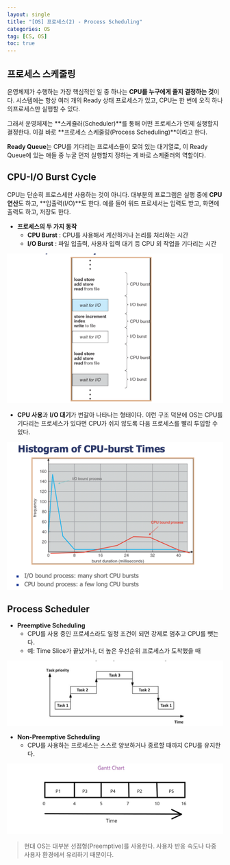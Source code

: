 ```yaml
---
layout: single
title: "[OS] 프로세스(2) - Process Scheduling"
categories: OS
tag: [CS, OS]
toc: true
---
```


## 프로세스 스케줄링
 운영체제가 수행하는 가장 핵심적인 일 중 하나는 **CPU를 누구에게 줄지 결정하는 것**이다. 시스템에는 항상 여러 개의 Ready 상태 프로세스가 있고, CPU는 한 번에 오직 하나의프로세스만 실행할 수 있다.

 그래서 운영체제는 **스케쥴러(Scheduler)**를 통해 어떤 프로세스가 언제 실행할지 결정한다. 이걸 바로 **프로세스 스케줄링(Process Scheduling)**이라고 한다.

 **Ready Queue**는 CPU를 기다리는 프로세스들이 모여 있는 대기열로, 이 Ready Queue에 있는 애들 중 누굴 먼저 실행할지 정하는 게 바로 스케줄러의 역할이다.

## CPU-I/O Burst Cycle
 CPU는 단순히 프로스세만 사용하는 것이 아니다. 대부분의 프로그램은 실행 중에 **CPU 연산**도 하고, **입출력(I/O)**도 한다. 예를 들어 워드 프로세서는 입력도 받고, 화면에 출력도 하고, 저장도 한다.

 - **프로세스의 두 가지 동작**
    - **CPU Burst** : CPU를 사용해서 계산하거나 논리를 처리하는 시간
    - **I/O Burst** : 파일 입출력, 사용자 입력 대기 등 CPU 외 작업을 기다리는 시간

![Alt text](/assets/OSimages/CPUIOBurst.png)

 - **CPU 사용**과 **I/O 대기**가 번갈아 나타나는 형태이다. 이런 구조 덕분에 OS는 CPU를 기다리는 프로세스가 있다면 CPU가 쉬지 않도록 다음 프로세스를 빨리 투입할 수 있다.

![Alt text](/assets/OSimages/CPUburstImeHistogram.png)

## Process Scheduler
- **Preemptive Scheduling** 
    - CPU를 사용 중인 프로세스라도 일정 조건이 되면 강제로 멈추고 CPU를 뺏는다.
    - 예: Time Slice가 끝났거나, 더 높은 우선순위 프로세스가 도착했을 때

![Alt text](/assets/OSimages/PreemptiveSche.png)

- **Non-Preemptive Scheduling**
    - CPU를 사용하는 프로세스는 스스로 양보하거나 종료할 때까지 CPU를 유지한다.

![Alt text](/assets/OSimages/non-preemptive.png)

 > 현대 OS는 대부분 선점형(Preemptive)를 사용한다. 사용자 반응 속도나 다중 사용자 환경에서 유리하기 때문이다.

